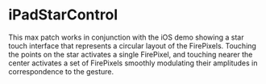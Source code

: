 iPadStarControl
=============

This max patch works in conjunction with the iOS demo showing a star touch interface that represents a circular layout of the FirePixels.
Touching the points on the star activates a single FirePixel, and touching nearer the center activates a set of FirePixels smoothly
modulating their amplitudes in correspondence to the gesture.
